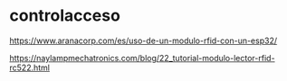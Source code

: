 # controlacceso

https://www.aranacorp.com/es/uso-de-un-modulo-rfid-con-un-esp32/

https://naylampmechatronics.com/blog/22_tutorial-modulo-lector-rfid-rc522.html

